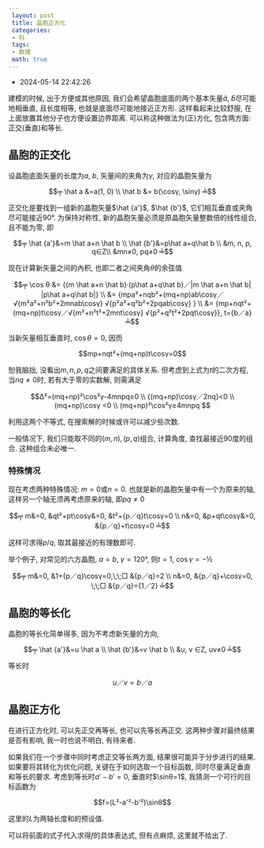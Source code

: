 ```yaml
---
 layout: post
 title: 晶胞正方化
 categories:
 - 科
 tags:
 - 数理
 math: true
---
```


- 2024-05-14 22:42:26

建模的时候, 出于方便或其他原因, 我们会希望晶胞底面的两个基本矢量$\hat a$, $\hat b$尽可能地相垂直, 且长度相等, 也就是底面尽可能地接近正方形. 这样看起来比较舒服, 在上面放置其他分子也方便设置边界距离. 可以称这种做法为(正)方化, 包含两方面: 正交(垂直)和等长.

## 晶胞的正交化

设晶胞底面矢量的长度为$a$, $b$, 矢量间的夹角为$γ$, 对应的晶胞矢量为

$$╤
\hat a &=a(1, 0) \\
\hat b &= b(\cosγ, \sinγ)
╧$$

正交化是要找到一组新的晶胞矢量$\hat {a'}$, $\hat {b'}$, 它们相互垂直或夹角尽可能接近90°. 为保持对称性, 新的晶胞矢量必须是原晶胞矢量整数倍的线性组合, 且不能为零, 即

$$╤
\hat {a'}&=m \hat a+n \hat b \\
\hat {b'}&=p\hat a+q\hat b \\
&m, n, p, q∈Z\\
&mn≠0, pq≠0
╧$$

现在计算新矢量之间的內积, 也即二者之间夹角$θ$的余弦值

$$╤
\cos θ &= {(m \hat a+n \hat b)·(p\hat a+q\hat b)／|m \hat a+n \hat b| |p\hat a+q\hat b|} \\
&= {mpa²+nqb²+(mq+np)ab\cosγ／√{m²a²+n²b²+2mnab\cosγ} √{p²a²+q²b²+2pqab\cosγ} } \\
&= {mp+nqt²+(mq+np)t\cosγ／√{m²+n²t²+2mnt\cosγ} √{p²+q²t²+2pqt\cosγ}}, t={b／a}
╧$$

当新矢量相互垂直时, $\cos θ=0$, 因而

$$mp+nqt²+(mq+np)t\cosγ=0$$

恕我脑拙, 没看出$m, n, p, q$之间要满足的具体关系. 但考虑到上式为$t$的二次方程, 当$nq≠0$时, 若有大于零的实数解, 则需满足

$$Δ²=(mq+np)²\cos²γ-4mnpq≥0 \\
{(mq+np)\cosγ／2nq}<0 \\
(mq+np)\cosγ <0 \\
(mq+np)²\cos²γ≥4mnpq
$$

利用这两个不等式, 在搜索解的时候或许可以减少些次数.

一般情况下, 我们只能取不同的$(m, n), (p, q)$组合, 计算角度, 查找最接近90度的组合. 这种组合未必唯一.

### 特殊情况

现在考虑两种特殊情况: $m=0$或$n=0$. 也就是新的晶胞矢量中有一个为原来的轴, 这样另一个轴无须再考虑原来的轴, 即$pq≠0$

$$╤
m&=0, &qt²+pt\cosγ&=0, &t²+{p／q}t\cosγ=0 \\
n&=0, &p+qt\cosγ&=0,  &{p／q}+t\cosγ=0
╧$$

这样可求得$p/q$, 取其最接近的有理数即可.

举个例子, 对常见的六方晶胞, $a=b$, $γ=120°$, 则$t=1$, $\cos γ= -½$

$$╤
m&=0, &1+{p／q}\cosγ=0,\;\;□ &{p／q}=2 \\
n&=0, &{p／q}+\cosγ=0, \;\;□ &{p／q}={1／2}
╧$$

## 晶胞的等长化

晶胞的等长化简单得多, 因为不考虑新矢量的方向,

$$╤
\hat {a'}&=u \hat a \\
\hat {b'}&=v \hat b \\
&u, v ∈Z, uv≠0
╧$$

等长时

$${u／v}={b／a}$$

## 晶胞正方化

在进行正方化时, 可以先正交再等长, 也可以先等长再正交. 这两种步骤对最终结果是否有影响, 我一时也说不明白, 有待来者.

如果我们在一个步骤中同时考虑正交等长两方面, 结果很可能异于分步进行的结果. 如果要将其转化为优化问题, 关键在于如何选取一个目标函数, 同时尽量满足垂直和等长的要求. 考虑到等长时$a'-b'=0$, 垂直时$\sinθ=1$, 我猜测一个可行的目标函数为

$$f=(L²-a'²-b'²)\sinθ$$

这里的$L$为两轴长度和的预设值.

可以将前面的式子代入求得$f$的具体表达式, 但有点麻烦, 这里就不给出了.
